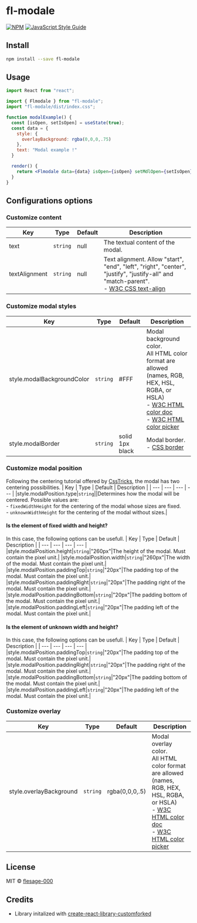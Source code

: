 # fl-modale

>

[![NPM](https://img.shields.io/npm/v/fl-modale.svg)](https://www.npmjs.com/package/fl-modale) [![JavaScript Style Guide](https://img.shields.io/badge/code_style-standard-brightgreen.svg)](https://standardjs.com)

## Install

```bash
npm install --save fl-modale
```

## Usage

```jsx
import React from "react";

import { Flmodale } from "fl-modale";
import "fl-modale/dist/index.css";

function modalExample() {
  const [isOpen, setIsOpen] = useState(true);
  const data = {
    style: {
      overlayBackground: rgba(0,0,0,.75)
    },
    text: "Modal example !"
  }

  render() {
    return <Flmodale data={data} isOpen={isOpen} setMdlOpen={setIsOpen}/>
  }
}
```

## Configurations options
<!-- Markdown table generator => https://meoki.vn/markdowntable/ -->

### Customize content
| Key | Type | Default | Description |
| --- | --- | --- | --- |
| text | `string` | null | The textual content of the modal. |
| textAlignment | `string` | null | Text alignment. Allow "start", "end", "left", "right", "center", "justify", "justify-all" and "match-parent".<br>- [W3C CSS text-align](https://www.w3schools.com/cssref/pr_text_text-align.php) |

### Customize modal styles
| Key | Type | Default | Description |
| --- | --- | --- | --- |
| style.modalBackgroundColor | `string` | #FFF | Modal background color.<br>All HTML color format are allowed (names, RGB, HEX, HSL, RGBA, or HSLA)<br> - [W3C HTML color doc](https://www.w3schools.com/html/html_colors.asp)<br>- [W3C HTML color picker](https://www.w3schools.com/colors/colors_picker.asp) |
| style.modalBorder | `string` | solid 1px black | Modal border.<br> - [CSS border](https://developer.mozilla.org/fr/docs/Web/CSS/border) |

### Customize modal position
Following the centering tutorial offered by [CssTricks](https://css-tricks.com/centering-css-complete-guide/), the modal has two centering possibilities.
| Key | Type | Default | Description |
| --- | --- | --- | --- |
|style.modalPosition.type|`string`||Determines how the modal will be centered. Possible values are: <br>- `fixedWidthHeight` for the centering of the modal whose sizes are fixed.<br>- `unknownWidthHeight` for the centering of the modal without sizes.|

#### **Is the element of fixed width and height?**
In this case, the following options can be usefull.
| Key | Type | Default | Description |
| --- | --- | --- | --- |
|style.modalPosition.height|`string`|"260px"|The height of the modal. Must contain the pixel unit.|
|style.modalPosition.width|`string`|"260px"|The width of the modal. Must contain the pixel unit.|
|style.modalPosition.paddingTop|`string`|"20px"|The padding top of the modal. Must contain the pixel unit.|
|style.modalPosition.paddingRight|`string`|"20px"|The padding right of the modal. Must contain the pixel unit.|
|style.modalPosition.paddingBottom|`string`|"20px"|The padding bottom of the modal. Must contain the pixel unit.|
|style.modalPosition.paddingLeft|`string`|"20px"|The padding left of the modal. Must contain the pixel unit.|

#### **Is the element of unknown width and height?**
In this case, the following options can be usefull.
| Key | Type | Default | Description |
| --- | --- | --- | --- |
|style.modalPosition.paddingTop|`string`|"20px"|The padding top of the modal. Must contain the pixel unit.|
|style.modalPosition.paddingRight|`string`|"20px"|The padding right of the modal. Must contain the pixel unit.|
|style.modalPosition.paddingBottom|`string`|"20px"|The padding bottom of the modal. Must contain the pixel unit.|
|style.modalPosition.paddingLeft|`string`|"20px"|The padding left of the modal. Must contain the pixel unit.|

### Customize overlay
| Key | Type | Default | Description |
| --- | --- | --- | --- |
| style.overlayBackground | `string` | rgba(0,0,0,.5) | Modal overlay color.<br>All HTML color format are allowed (names, RGB, HEX, HSL, RGBA, or HSLA)<br> - [W3C HTML color doc](https://www.w3schools.com/html/html_colors.asp)<br>- [W3C HTML color picker](https://www.w3schools.com/colors/colors_picker.asp) |

## License

MIT © [flesage-000](https://github.com/flesage-000)


## Credits
- Library initalized with [create-react-library-customforked](https://www.npmjs.com/package/create-react-library-customforked)